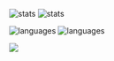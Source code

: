 ![stats](https://github-readme-stats.vercel.app/api?username=PoomSmart&hide=contribs&show_icons=true&theme=dark#gh-dark-mode-only)
![stats](https://github-readme-stats.vercel.app/api?username=PoomSmart&hide=contribs&show_icons=true&theme=light#gh-light-mode-only)

![languages](https://github-readme-stats.vercel.app/api/top-langs/?username=PoomSmart&layout=compact&theme=dark#gh-dark-mode-only)
![languages](https://github-readme-stats.vercel.app/api/top-langs/?username=PoomSmart&layout=compact&theme=light#gh-light-mode-only)

![](https://komarev.com/ghpvc/?username=PoomSmart)
